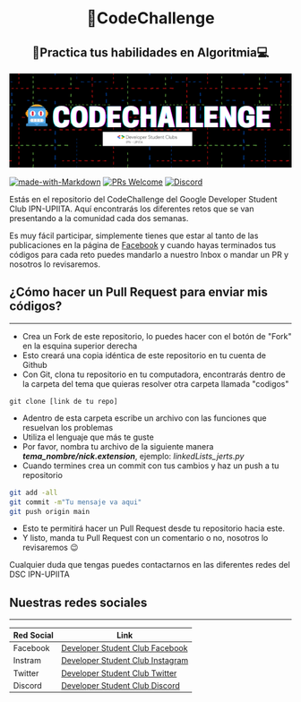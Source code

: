 <h1 align="center">🤖CodeChallenge</h1>
<h2 align="center">🧪Practica tus habilidades en Algoritmia💻</h2>

<p align="center">
  <img src="images/bannerCode.png">
</p>

[![made-with-Markdown](https://img.shields.io/badge/Made%20with-Markdown-1f425f.svg)](http://commonmark.org) [![PRs Welcome](https://img.shields.io/badge/PRs-welcome-brightgreen.svg?style=flat-square)](http://makeapullrequest.com) 
[![Discord](https://img.shields.io/discord/591914197219016707.svg?label=&logo=discord&logoColor=ffffff&color=7389D8&labelColor=6A7EC2)](https://discord.gg/jkQxdVUn)

Estás en el repositorio del CodeChallenge del Google Developer Student Club IPN-UPIITA.
Aquí encontrarás los diferentes retos que se van presentando a la comunidad cada dos semanas.

Es muy fácil participar, simplemente tienes que estar al tanto de las publicaciones en la página de [Facebook](https://www.facebook.com/dscipnupiita) y cuando hayas terminados tus códigos para cada reto puedes mandarlo a nuestro Inbox o mandar un PR y nosotros lo revisaremos.

 
## ¿Cómo hacer un Pull Request para enviar mis códigos? 
---
- Crea un Fork de este repositorio, lo puedes hacer con el botón de "Fork" en la esquina superior derecha
- Esto creará una copia idéntica de este repositorio en tu cuenta de Github
- Con Git, clona tu repositorio en tu computadora, encontrarás dentro de la carpeta del tema que quieras resolver otra carpeta llamada "codigos"

```
git clone [link de tu repo]
```
- Adentro de esta carpeta escribe un archivo con las funciones que resuelvan los problemas
- Utiliza el lenguaje que más te guste
- Por favor, nombra tu archivo de la siguiente manera ***tema_nombre/nick.extension***, ejemplo: *linkedLists_jerts.py*
- Cuando termines crea un commit con tus cambios y haz un push a tu repositorio

```bash
git add -all
git commit -m"Tu mensaje va aqui"
git push origin main
```

- Esto te permitirá hacer un Pull Request desde tu repositorio hacia este.
- Y listo, manda tu Pull Request con un comentario o no, nosotros lo revisaremos 😉

Cualquier duda que tengas puedes contactarnos en las diferentes redes del DSC IPN-UPIITA

## Nuestras redes sociales
---
| Red Social | Link |
| ------ | ------ |
| Facebook| [Developer Student Club Facebook](https://www.facebook.com/dscipnupiita) |
| Instram | [Developer Student Club Instagram](https://www.instagram.com/dscipnupiita/) |
| Twitter | [Developer Student Club Twitter](https://twitter.com/dscipnupiita) |
| Discord | [Developer Student Club Discord](https://discord.gg/jkQxdVUn) |


